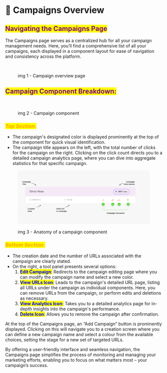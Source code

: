 # 🎇 Campaigns Overview

## <mark style="color:purple;">**Navigating the Campaigns Page**</mark>

The Campaigns page serves as a centralized hub for all your campaign management needs. Here, you’ll find a comprehensive list of all your campaigns, each displayed in a component layout for ease of navigation and consistency across the platform.

<figure><img src="../.gitbook/assets/Screenshot 2023-11-04 at 12.02.05 PM.png" alt=""><figcaption><p>img 1 - Campaign overview page</p></figcaption></figure>

## <mark style="color:purple;">**Campaign Component Breakdown:**</mark>

<figure><img src="../.gitbook/assets/Screenshot 2023-11-04 at 12.11.13 PM.png" alt=""><figcaption><p>img 2 - Campaign component</p></figcaption></figure>

### _<mark style="color:orange;">Top Section:</mark>_

* The campaign's designated color is displayed prominently at the top of the component for quick visual identification.
* The campaign title appears on the left, with the total number of clicks for the campaign on the right. Clicking on the click count directs you to a detailed campaign analytics page, where you can dive into aggregate statistics for that specific campaign.

<figure><img src="../.gitbook/assets/campaign component.jpg" alt=""><figcaption><p>img 3 - Anatomy of a campaign component</p></figcaption></figure>

### _<mark style="color:orange;">Bottom Section:</mark>_

* The creation date and the number of URLs associated with the campaign are clearly stated.
* On the right, a tool panel presents several options:
  1. <mark style="color:blue;">**Edit Campaign**</mark><mark style="color:blue;">:</mark> Redirects to the campaign editing page where you can modify the campaign name and select a new color.
  2. <mark style="color:blue;">**View URLs Icon**</mark><mark style="color:blue;">:</mark> Leads to the campaign's detailed URL page, listing all URLs under the campaign as individual components. Here, you can remove URLs from the campaign, or perform edits and deletions as necessary.
  3. <mark style="color:blue;">**View Analytics Icon**</mark><mark style="color:blue;">:</mark> Takes you to a detailed analytics page for in-depth insights into the campaign's performance.
  4. <mark style="color:blue;">**Delete Icon**</mark><mark style="color:blue;">:</mark> Allows you to remove the campaign after confirmation.

At the top of the Campaigns page, an “Add Campaign” button is prominently displayed. Clicking on this will navigate you to a creation screen where you can define a new campaign name and select a colour from the available choices, setting the stage for a new set of targeted URLs.



By offering a user-friendly interface and seamless navigation, the Campaigns page simplifies the process of monitoring and managing your marketing efforts, enabling you to focus on what matters most – your campaign’s success.
